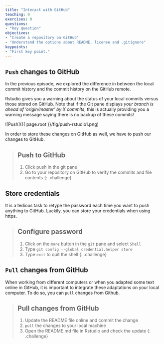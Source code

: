 ```yaml
---
title: "Interact with GitHub"
teaching: 0
exercises: 0
questions:
- "Key question"
objectives:
- "Create a repository on GitHub"
- "Understand the options about README, license and .gitignore"
keypoints:
- "First key point."
---
```


## `Push` changes to GitHub

In the previous episode, we explored the difference in between the local commit history and the commit history on the GitHub remote. 

Rstudio gives you a warning about the status of your local commits versus those stored on GitHub. Note that if the Git pane displays *your branch is ahead of ‘origin/master’ by X commits*, this is actually providing you a warning message saying there is no backup of these commits! 

![Push]({{ page.root }}/fig/push-rstudio1.png)

In order to store these changes on GitHub as well, we have to push our changes to GitHub.

> ## Push to GitHub
> 
> 1. Click push in the git pane
> 2. Go to your repository on GitHub to verify the commits and file contents
{: .challenge}

## Store credentials

It is a tedious task to retype the password each time you want to push anything to GitHub. Luckily, you can store your credentials when using https.

> ## Configure password
> 
> 1. Click on the `more` button in the `git` pane and select `Shell`
> 2. Type `git config --global credential.helper store`
> 3. Type `exit` to quit the shell
{: .challenge}

## `Pull` changes from GitHub

When working from different computers or when you adapted some text online in GitHub, it is important to integrate these adaptations on your local computer. To do so, you can `pull` changes from Github.

> ## Pull changes from GitHub
> 
> 1. Update the README file online and commit the change
> 2. `pull` the changes to your local machine
> 3. Open the README.md file in Rstudio and check the update
{: .challenge}























